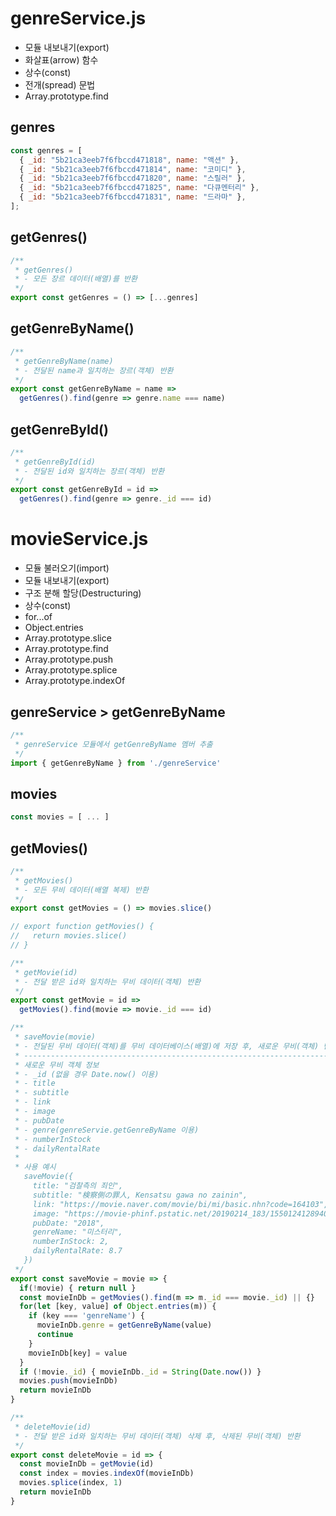 # genreService.js

- 모듈 내보내기(export)
- 화살표(arrow) 함수
- 상수(const)
- 전개(spread) 문법
- Array.prototype.find

## genres

```js
const genres = [
  { _id: "5b21ca3eeb7f6fbccd471818", name: "액션" },
  { _id: "5b21ca3eeb7f6fbccd471814", name: "코미디" },
  { _id: "5b21ca3eeb7f6fbccd471820", name: "스릴러" },
  { _id: "5b21ca3eeb7f6fbccd471825", name: "다큐멘터리" },
  { _id: "5b21ca3eeb7f6fbccd471831", name: "드라마" },
];
```

## getGenres()

```js
/**
 * getGenres()
 * - 모든 장르 데이터(배열)를 반환
 */
export const getGenres = () => [...genres]
```

## getGenreByName()

```js
/**
 * getGenreByName(name)
 * - 전달된 name과 일치하는 장르(객체) 반환
 */
export const getGenreByName = name =>
  getGenres().find(genre => genre.name === name)
```

## getGenreById()

```js
/**
 * getGenreById(id)
 * - 전달된 id와 일치하는 장르(객체) 반환
 */
export const getGenreById = id =>
  getGenres().find(genre => genre._id === id)
```

# movieService.js

- 모듈 불러오기(import)
- 모듈 내보내기(export)
- 구조 분해 할당(Destructuring)
- 상수(const)
- for...of
- Object.entries
- Array.prototype.slice
- Array.prototype.find
- Array.prototype.push
- Array.prototype.splice
- Array.prototype.indexOf

## genreService > getGenreByName

```js
/**
 * genreService 모듈에서 getGenreByName 멤버 추출
 */
import { getGenreByName } from './genreService'
```

## movies

```js
const movies = [ ... ]
```

## getMovies()

```js
/**
 * getMovies()
 * - 모든 무비 데이터(배열 복제) 반환
 */
export const getMovies = () => movies.slice()

// export function getMovies() {
//   return movies.slice()
// }
```
```js
/**
 * getMovie(id)
 * - 전달 받은 id와 일치하는 무비 데이터(객체) 반환
 */
export const getMovie = id =>
  getMovies().find(movie => movie._id === id)
```

```js
/**
 * saveMovie(movie)
 * - 전달된 무비 데이터(객체)를 무비 데이터베이스(배열)에 저장 후, 새로운 무비(객체) 반환
 * --------------------------------------------------------------------
 * 새로운 무비 객체 정보
 * - _id (없을 경우 Date.now() 이용)
 * - title
 * - subtitle
 * - link
 * - image
 * - pubDate
 * - genre(genreServie.getGenreByName 이용)
 * - numberInStock
 * - dailyRentalRate
 *
 * 사용 예시
   saveMovie({
     title: "검찰측의 죄인",
     subtitle: "検察側の罪人, Kensatsu gawa no zainin",
     link: "https://movie.naver.com/movie/bi/mi/basic.nhn?code=164103",
     image: "https://movie-phinf.pstatic.net/20190214_183/1550124128940CthGD_JPEG/movie_image.jpg",
     pubDate: "2018",
     genreName: "미스터리",
     numberInStock: 2,
     dailyRentalRate: 8.7
   })
 */
export const saveMovie = movie => {
  if(!movie) { return null }
  const movieInDb = getMovies().find(m => m._id === movie._id) || {}
  for(let [key, value] of Object.entries(m)) {
    if (key === 'genreName') {
      movieInDb.genre = getGenreByName(value)
      continue
    }
    movieInDb[key] = value
  }
  if (!movie._id) { movieInDb._id = String(Date.now()) }
  movies.push(movieInDb)
  return movieInDb
}
```

```js
/**
 * deleteMovie(id)
 * - 전달 받은 id와 일치하는 무비 데이터(객체) 삭제 후, 삭제된 무비(객체) 반환
 */
export const deleteMovie = id => {
  const movieInDb = getMovie(id)
  const index = movies.indexOf(movieInDb)
  movies.splice(index, 1)
  return movieInDb
}

```
